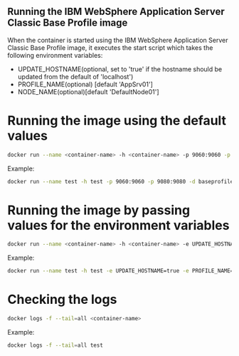 ## Running the IBM WebSphere Application Server Classic Base Profile image

When the container is started using the IBM WebSphere Application Server Classic Base Profile image, it executes the start script
which takes the following environment variables:

* UPDATE_HOSTNAME(optional, set to 'true' if the hostname should be updated from the default of 'localhost')
* PROFILE_NAME(optional) [default 'AppSrv01']
* NODE_NAME(optional)[default 'DefaultNode01']

# Running the image using the default values

```bash
docker run --name <container-name> -h <container-name> -p 9060:9060 -p 9080:9080 -d <image-name>
```
Example:

```bash
docker run --name test -h test -p 9060:9060 -p 9080:9080 -d baseprofile
```

# Running the image by passing values for the environment variables                                                                                                    
                                                                                                                              
```bash                                                                                                                                         
docker run --name <container-name> -h <container-name> -e UPDATE_HOSTNAME=true -e PROFILE_NAME=<profile-name> -e NODE_NAME=<node-name> -p 9060:9060 -p 9080:9080 -d <image-name>                  
```    
Example:

```bash                                                                                                                                        
docker run --name test -h test -e UPDATE_HOSTNAME=true -e PROFILE_NAME=AppSrv02 -e NODE_NAME=DefaultNode02 -p 9060:9060 -p 9080:9080 -d baseprofile `
``` 

# Checking the logs

```bash
docker logs -f --tail=all <container-name>
```
Example:

```bash                                                                                                                                         
docker logs -f --tail=all test                                                                                                      
``` 

